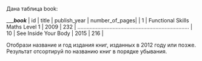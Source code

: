 Дана таблица book:

____________________________________book_________________________________
| id  |	title                           | publish_year | number_of_pages|
| 1   |	Functional Skills Maths Level 1	| 2009         | 232            |
.........................................................................
| 10  | See Inside Your Body            | 2015         | 216            |

Отобрази название и год издания книг, изданных в 2012 году или позже. Результат отсортируй по названию книг в порядке убывания.
